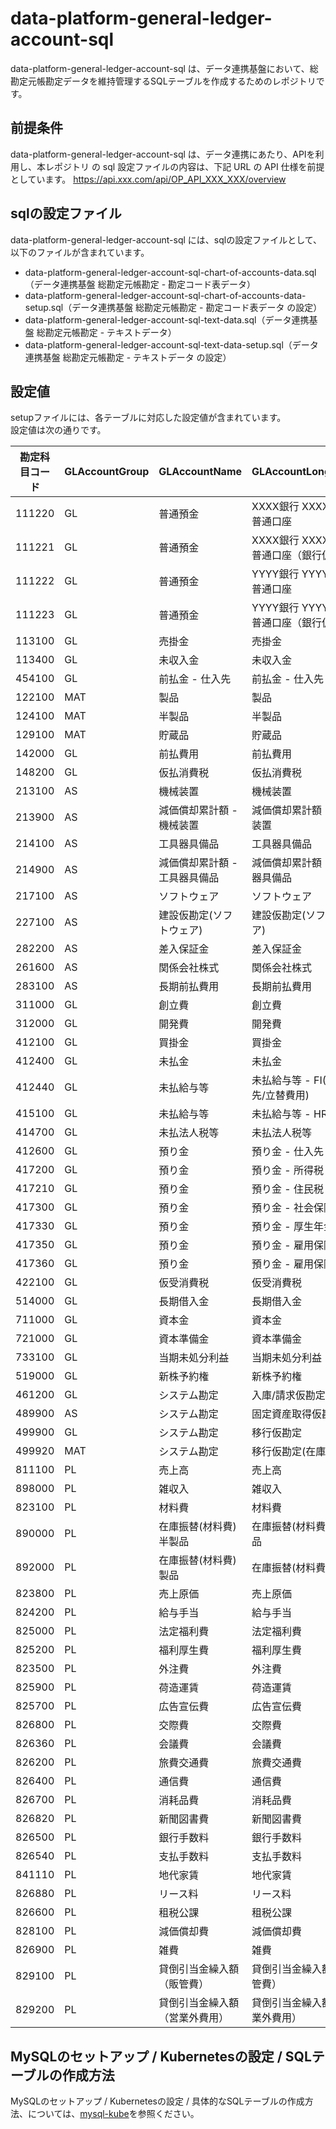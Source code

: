 # data-platform-general-ledger-account-sql  

data-platform-general-ledger-account-sql は、データ連携基盤において、総勘定元帳勘定データを維持管理するSQLテーブルを作成するためのレポジトリです。  

## 前提条件  
data-platform-general-ledger-account-sql は、データ連携にあたり、APIを利用し、本レポジトリ の sql 設定ファイルの内容は、下記 URL の API 仕様を前提としています。
https://api.xxx.com/api/OP_API_XXX_XXX/overview           

## sqlの設定ファイル

data-platform-general-ledger-account-sql には、sqlの設定ファイルとして、以下のファイルが含まれています。  

* data-platform-general-ledger-account-sql-chart-of-accounts-data.sql（データ連携基盤 総勘定元帳勘定 - 勘定コード表データ）  
* data-platform-general-ledger-account-sql-chart-of-accounts-data-setup.sql（データ連携基盤 総勘定元帳勘定 - 勘定コード表データ の設定）
* data-platform-general-ledger-account-sql-text-data.sql（データ連携基盤 総勘定元帳勘定 - テキストデータ）
* data-platform-general-ledger-account-sql-text-data-setup.sql（データ連携基盤 総勘定元帳勘定 - テキストデータ の設定）

## 設定値
setupファイルには、各テーブルに対応した設定値が含まれています。  
設定値は次の通りです。  

| 勘定科目コード | GLAccountGroup | GLAccountName                  | GLAccountLongName                            | 
| -------------- | -------------- | ------------------------------ | -------------------------------------------- | 
| 111220         | GL             | 普通預金                       | XXXX銀行 XXXX支店 普通口座                   | 
| 111221         | GL             | 普通預金                       | XXXX銀行 XXXX支店 普通口座（銀行仮勘定） | 
| 111222         | GL             | 普通預金                       | YYYY銀行 YYYY支店 普通口座                   | 
| 111223         | GL             | 普通預金                       | YYYY銀行 YYYY支店 普通口座（銀行仮勘定） | 
| 113100         | GL             | 売掛金                         | 売掛金                                       | 
| 113400         | GL             | 未収入金                       | 未収入金                                     | 
| 454100         | GL             | 前払金 - 仕入先                | 前払金 - 仕入先                              | 
| 122100         | MAT            | 製品                           | 製品                                         | 
| 124100         | MAT            | 半製品                         | 半製品                                       | 
| 129100         | MAT            | 貯蔵品                         | 貯蔵品                                       | 
| 142000         | GL             | 前払費用                       | 前払費用                                     | 
| 148200         | GL             | 仮払消費税                     | 仮払消費税                                   | 
| 213100         | AS             | 機械装置                       | 機械装置                                     | 
| 213900         | AS             | 減価償却累計額 - 機械装置      | 減価償却累計額 - 機械装置                    | 
| 214100         | AS             | 工具器具備品                   | 工具器具備品                                 | 
| 214900         | AS             | 減価償却累計額 - 工具器具備品  | 減価償却累計額 - 工具器具備品                | 
| 217100         | AS             | ソフトウェア                   | ソフトウェア                                 | 
| 227100         | AS             | 建設仮勘定(ソフトウェア)       | 建設仮勘定(ソフトウェア)                     | 
| 282200         | AS             | 差入保証金                     | 差入保証金                                   | 
| 261600         | AS             | 関係会社株式                   | 関係会社株式                                 | 
| 283100         | AS             | 長期前払費用                   | 長期前払費用                                 | 
| 311000         | GL             | 創立費                         | 創立費                                       | 
| 312000         | GL             | 開発費                         | 開発費                                       | 
| 412100         | GL             | 買掛金                         | 買掛金                                       | 
| 412400         | GL             | 未払金                         | 未払金                                       | 
| 412440         | GL             | 未払給与等                     | 未払給与等 - FI(仕入先/立替費用)             | 
| 415100         | GL             | 未払給与等                     | 未払給与等 - HR                              | 
| 414700         | GL             | 未払法人税等                   | 未払法人税等                                 | 
| 412600         | GL             | 預り金                         | 預り金 - 仕入先                              | 
| 417200         | GL             | 預り金                         | 預り金 - 所得税                              | 
| 417210         | GL             | 預り金                         | 預り金 - 住民税                              | 
| 417300         | GL             | 預り金                         | 預り金 - 社会保険                            | 
| 417330         | GL             | 預り金                         | 預り金 - 厚生年金                            | 
| 417350         | GL             | 預り金                         | 預り金 - 雇用保険（１）                      | 
| 417360         | GL             | 預り金                         | 預り金 - 雇用保険（２）                      | 
| 422100         | GL             | 仮受消費税                     | 仮受消費税                                   | 
| 514000         | GL             | 長期借入金                     | 長期借入金                                   | 
| 711000         | GL             | 資本金                         | 資本金                                       | 
| 721000         | GL             | 資本準備金                     | 資本準備金                                   | 
| 733100         | GL             | 当期未処分利益                 | 当期未処分利益                               | 
| 519000         | GL             | 新株予約権                     | 新株予約権                                   | 
| 461200         | GL             | システム勘定                   | 入庫/請求仮勘定                              | 
| 489900         | AS             | システム勘定                   | 固定資産取得仮勘定                           | 
| 499900         | GL             | システム勘定                   | 移行仮勘定                                   | 
| 499920         | MAT            | システム勘定                   | 移行仮勘定(在庫)                             | 
| 811100         | PL             | 売上高                         | 売上高                                       | 
| 898000         | PL             | 雑収入                         | 雑収入                                       | 
| 823100         | PL             | 材料費                         | 材料費                                       | 
| 890000         | PL             | 在庫振替(材料費)半製品         | 在庫振替(材料費)半製品                       | 
| 892000         | PL             | 在庫振替(材料費)製品           | 在庫振替(材料費)製品                         | 
| 823800         | PL             | 売上原価                       | 売上原価                                     | 
| 824200         | PL             | 給与手当                       | 給与手当                                     | 
| 825000         | PL             | 法定福利費                     | 法定福利費                                   | 
| 825200         | PL             | 福利厚生費                     | 福利厚生費                                   | 
| 823500         | PL             | 外注費                         | 外注費                                       | 
| 825900         | PL             | 荷造運賃                       | 荷造運賃                                     | 
| 825700         | PL             | 広告宣伝費                     | 広告宣伝費                                   | 
| 826800         | PL             | 交際費                         | 交際費                                       | 
| 826360         | PL             | 会議費                         | 会議費                                       | 
| 826200         | PL             | 旅費交通費                     | 旅費交通費                                   | 
| 826400         | PL             | 通信費                         | 通信費                                       | 
| 826700         | PL             | 消耗品費                       | 消耗品費                                     | 
| 826820         | PL             | 新聞図書費                     | 新聞図書費                                   | 
| 826500         | PL             | 銀行手数料                     | 銀行手数料                                   | 
| 826540         | PL             | 支払手数料                     | 支払手数料                                   | 
| 841110         | PL             | 地代家賃                       | 地代家賃                                     | 
| 826880         | PL             | リース料                       | リース料                                     | 
| 826600         | PL             | 租税公課                       | 租税公課                                     | 
| 828100         | PL             | 減価償却費                     | 減価償却費                                   | 
| 826900         | PL             | 雑費                           | 雑費                                         | 
| 829100         | PL             | 貸倒引当金繰入額（販管費）     | 貸倒引当金繰入額（販管費）                   | 
| 829200         | PL             | 貸倒引当金繰入額（営業外費用） | 貸倒引当金繰入額（営業外費用）               | 

## MySQLのセットアップ / Kubernetesの設定 / SQLテーブルの作成方法

MySQLのセットアップ / Kubernetesの設定 / 具体的なSQLテーブルの作成方法、については、[mysql-kube](https://github.com/latonaio/mysql-kube)を参照ください。  
